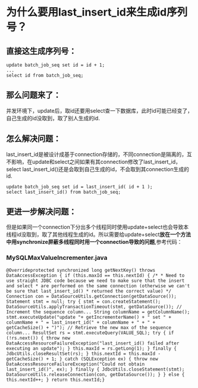 # 为什么要用last\_insert\_id来生成id序列号？

## 直接这生成序列号：

```
update batch_job_seq set id = id + 1;
...
select id from batch_job_seq;
```

## **那么问题来了：**

并发环境下，update后，取id还要用select查一下数据库，此时id可能已经变了，自己生成的id没取到，取了别人生成的id.

## **怎么解决问题：**

last\_insert\_id是被设计成基于connection存储的，不同connection是隔离的，互不影响，在update和select之间如果有其connection修改了last\_insert\_id，select last\_insert\_id\(\)还是会取到自己生成的id，不会取到其connection生成的id.

```
update batch_job_seq set id = last_insert_id( id + 1 );
select last_insert_id() from batch_job_seq;
```

## 更进一步解决问题：

但是如果同一个connection下分出多个线程同时使用update+select也会导致本线程id没取到，取了其他线程生成的id。所以需要给update+select**放在一个方法中用synchronize屏蔽多线程同时用一个connection导致的问题**,参考代码：

### MySQLMaxValueIncrementer.java

```
@Overrideprotected synchronized long getNextKey() throws DataAccessException { if (this.maxId == this.nextId) { /* * Need to use straight JDBC code because we need to make sure that the insert and select * are performed on the same connection (otherwise we can't be sure that last_insert_id() * returned the correct value) */ Connection con = DataSourceUtils.getConnection(getDataSource()); Statement stmt = null; try { stmt = con.createStatement(); DataSourceUtils.applyTransactionTimeout(stmt, getDataSource()); // Increment the sequence column... String columnName = getColumnName(); stmt.executeUpdate("update "+ getIncrementerName() + " set " + columnName + " = last_insert_id(" + columnName + " + " + getCacheSize() + ")"); // Retrieve the new max of the sequence column... ResultSet rs = stmt.executeQuery(VALUE_SQL); try { if (!rs.next()) { throw new DataAccessResourceFailureException("last_insert_id() failed after executing an update"); } this.maxId = rs.getLong(1); } finally { JdbcUtils.closeResultSet(rs); } this.nextId = this.maxId - getCacheSize() + 1; } catch (SQLException ex) { throw new DataAccessResourceFailureException("Could not obtain last_insert_id()", ex); } finally { JdbcUtils.closeStatement(stmt); DataSourceUtils.releaseConnection(con, getDataSource()); } } else { this.nextId++; } return this.nextId;}
```

